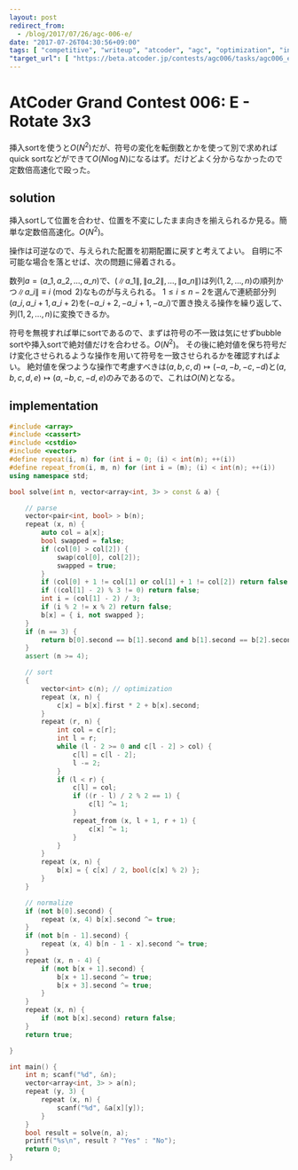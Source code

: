 ```yaml
---
layout: post
redirect_from:
  - /blog/2017/07/26/agc-006-e/
date: "2017-07-26T04:30:56+09:00"
tags: [ "competitive", "writeup", "atcoder", "agc", "optimization", "insertion-sort" ]
"target_url": [ "https://beta.atcoder.jp/contests/agc006/tasks/agc006_e" ]
---
```


# AtCoder Grand Contest 006: E - Rotate 3x3

挿入sortを使うと$O(N^2)$だが、符号の変化を転倒数とかを使って別で求めればquick sortなどができて$O(N \log N)$になるはず。だけどよく分からなかったので定数倍高速化で殴った。

## solution

挿入sortして位置を合わせ、位置を不変にしたまま向きを揃えられるか見る。簡単な定数倍高速化。$O(N^2)$。

操作は可逆なので、与えられた配置を初期配置に戻すと考えてよい。
自明に不可能な場合を落とせば、次の問題に帰着される。

数列$a = (a\_1, a\_2, \dots, a\_n)$で、$(\|a\_1\|, \|a\_2\|, \dots, \|a\_n\|)$は列$(1, 2, \dots, n)$の順列かつ$\|a\_i\| \equiv i \pmod{2}$なものが与えられる。
$1 \le i \le n - 2$を選んで連続部分列$(a\_i, a\_{i+1}, a\_{i+2})$を$(- a\_{i+2}, - a\_{i+1}, - a\_i)$で置き換える操作を繰り返して、列$(1, 2, \dots, n)$に変換できるか。

符号を無視すれば単にsortであるので、まずは符号の不一致は気にせずbubble sortや挿入sortで絶対値だけを合わせる。$O(N^2)$。
その後に絶対値を保ち符号だけ変化させられるような操作を用いて符号を一致させられるかを確認すればよい。
絶対値を保つような操作で考慮すべきは$(a, b, c, d) \mapsto (-a, -b, -c, -d)$と$(a, b, c, d, e) \mapsto (a, -b, c, -d, e)$のみであるので、これは$O(N)$となる。

## implementation

``` c++
#include <array>
#include <cassert>
#include <cstdio>
#include <vector>
#define repeat(i, n) for (int i = 0; (i) < int(n); ++(i))
#define repeat_from(i, m, n) for (int i = (m); (i) < int(n); ++(i))
using namespace std;

bool solve(int n, vector<array<int, 3> > const & a) {

    // parse
    vector<pair<int, bool> > b(n);
    repeat (x, n) {
        auto col = a[x];
        bool swapped = false;
        if (col[0] > col[2]) {
            swap(col[0], col[2]);
            swapped = true;
        }
        if (col[0] + 1 != col[1] or col[1] + 1 != col[2]) return false;
        if ((col[1] - 2) % 3 != 0) return false;
        int i = (col[1] - 2) / 3;
        if (i % 2 != x % 2) return false;
        b[x] = { i, not swapped };
    }
    if (n == 3) {
        return b[0].second == b[1].second and b[1].second == b[2].second;
    }
    assert (n >= 4);

    // sort
    {
        vector<int> c(n); // optimization
        repeat (x, n) {
            c[x] = b[x].first * 2 + b[x].second;
        }
        repeat (r, n) {
            int col = c[r];
            int l = r;
            while (l - 2 >= 0 and c[l - 2] > col) {
                c[l] = c[l - 2];
                l -= 2;
            }
            if (l < r) {
                c[l] = col;
                if ((r - l) / 2 % 2 == 1) {
                    c[l] ^= 1;
                }
                repeat_from (x, l + 1, r + 1) {
                    c[x] ^= 1;
                }
            }
        }
        repeat (x, n) {
            b[x] = { c[x] / 2, bool(c[x] % 2) };
        }
    }

    // normalize
    if (not b[0].second) {
        repeat (x, 4) b[x].second ^= true;
    }
    if (not b[n - 1].second) {
        repeat (x, 4) b[n - 1 - x].second ^= true;
    }
    repeat (x, n - 4) {
        if (not b[x + 1].second) {
            b[x + 1].second ^= true;
            b[x + 3].second ^= true;
        }
    }
    repeat (x, n) {
        if (not b[x].second) return false;
    }
    return true;

}

int main() {
    int n; scanf("%d", &n);
    vector<array<int, 3> > a(n);
    repeat (y, 3) {
        repeat (x, n) {
            scanf("%d", &a[x][y]);
        }
    }
    bool result = solve(n, a);
    printf("%s\n", result ? "Yes" : "No");
    return 0;
}
```
